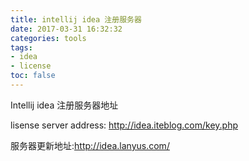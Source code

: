 ```yaml
---
title: intellij idea 注册服务器
date: 2017-03-31 16:32:32
categories: tools
tags:
- idea
- license
toc: false
---
```


Intellij idea 注册服务器地址

lisense server address: http://idea.iteblog.com/key.php

服务器更新地址:http://idea.lanyus.com/